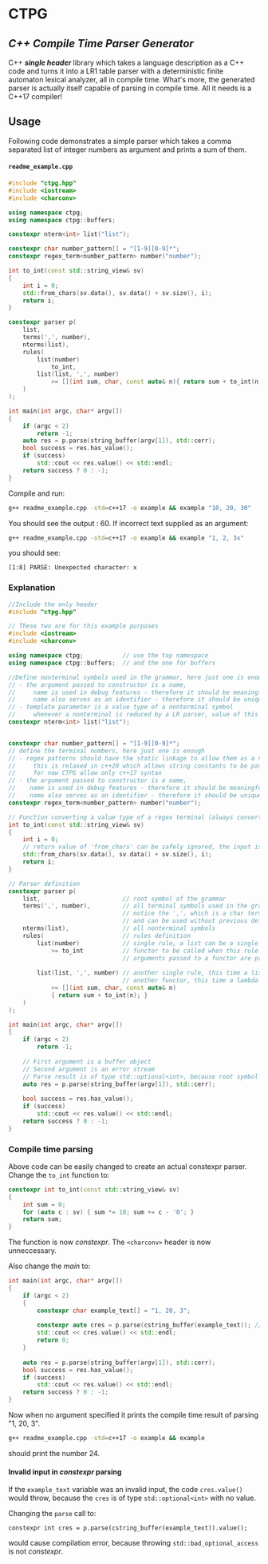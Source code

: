 # CTPG
## _C++ Compile Time Parser Generator_

C++ _**single header**_ library which takes a language description as a C++ code and turns it into a LR1 table parser with a deterministic finite automaton lexical analyzer, all in compile time.
What's more, the generated parser is actually itself capable of parsing in compile time.
All it needs is a C++17 compiler!

## Usage
Following code demonstrates a simple parser which takes a comma separated list of integer numbers as argument and prints a sum of them.

#### **`readme_example.cpp`**
```c++
#include "ctpg.hpp"
#include <iostream>
#include <charconv>

using namespace ctpg;
using namespace ctpg::buffers;

constexpr nterm<int> list("list");

constexpr char number_pattern[] = "[1-9][0-9]*";
constexpr regex_term<number_pattern> number("number");

int to_int(const std::string_view& sv)
{
    int i = 0;
    std::from_chars(sv.data(), sv.data() + sv.size(), i);
    return i;
}

constexpr parser p(
    list,
    terms(',', number),
    nterms(list),
    rules(
        list(number) 
            to_int,
        list(list, ',', number) 
            >= [](int sum, char, const auto& n){ return sum + to_int(n); }
    )
);

int main(int argc, char* argv[])
{
    if (argc < 2)
        return -1;
    auto res = p.parse(string_buffer(argv[1]), std::cerr);
    bool success = res.has_value();
    if (success)
        std::cout << res.value() << std::endl;
    return success ? 0 : -1;
}
```

Compile and run:

```sh
g++ readme_example.cpp -std=c++17 -o example && example "10, 20, 30"
```

You should see the output : 60. If incorrect text supplied as an argument:

```sh
g++ readme_example.cpp -std=c++17 -o example && example "1, 2, 3x"
```
you should see:
```
[1:8] PARSE: Unexpected character: x
```

### Explanation

```c++
//Include the only header
#include "ctpg.hpp"

// These two are for this example purposes
#include <iostream>
#include <charconv>

using namespace ctpg;           // use the top namespace
using namespace ctpg::buffers;  // and the one for buffers

//Define nonterminal symbols used in the grammar, here just one is enough
// - the argument passed to constructor is a name, 
//     name is used in debug features - therefore it should be meaningfull
//     name also serves as an identifier - therefore it should be unique for all nonterminal symbols
// - template parameter is a value type of a nonterminal symbol
//     whenever a nonterminal is reduced by a LR parser, value of this type is put on LR parser stack
constexpr nterm<int> list("list");  


constexpr char number_pattern[] = "[1-9][0-9]*";
// define the terminal numbers, here just one is enough
// - regex patterns should have the static linkage to allow them as a non-type template parameter
//     this is relaxed in c++20 which allows string constants to be passed as template parameters
//     for now CTPG allow only c++17 syntax
// - the argument passed to constructor is a name, 
//    name is used in debug features - therefore it should be meaningfull
//    name also serves as an identifier - therefore it should be unique for all regex terminal symbols
constexpr regex_term<number_pattern> number("number");

// Function converting a value type of a regex terminal (always convertible to std::string_view) to an int
int to_int(const std::string_view& sv)
{
    int i = 0;
    // return value of 'from_chars' can be safely ignored, the input is guaranteed to be valid at this point
    std::from_chars(sv.data(), sv.data() + sv.size(), i);
    return i;
}

// Parser definition
constexpr parser p(
    list,                       // root symbol of the grammar
    terms(',', number),         // all terminal symbols used in the grammar, 
                                // notice the ',', which is a char terminal
                                // and can be used without previous definition, unlike regex terminals
    nterms(list),               // all nonterminal symbols
    rules(                      // rules definition
        list(number)            // single rule, a list can be a single number
            >= to_int           // functor to be called when this rule is reduced in LR parsing
                                // arguments passed to a functor are previously reduced symbols from a stack
                                    
        list(list, ',', number) // another single rule, this time a list is defined using left recurrence
                                // another functor, this time a lambda taking 3 symbols from a rule
            >= [](int sum, char, const auto& n)
            { return sum + to_int(n); }                                            
    )
);

int main(int argc, char* argv[])
{
    if (argc < 2)
        return -1;
    
    // First argument is a buffer object
    // Second argument is an error stream
    // Parse result is of type std::optional<int>, because root symbol (list) value type is 'int'
    auto res = p.parse(string_buffer(argv[1]), std::cerr);
    
    bool success = res.has_value();
    if (success)
        std::cout << res.value() << std::endl;
    return success ? 0 : -1;
}
```

### Compile time parsing

Above code can be easily changed to create an actual constexpr parser.
Change the ```to_int``` function to:

```c++
constexpr int to_int(const std::string_view& sv)
{
    int sum = 0;
    for (auto c : sv) { sum *= 10; sum += c - '0'; }
    return sum;
}
```

The function is now _constexpr_. The ```<charconv>``` header is now unneccessary.

Also change the _main_ to:

```c++
int main(int argc, char* argv[])
{
    if (argc < 2)
    {
        constexpr char example_text[] = "1, 20, 3";
        
        constexpr auto cres = p.parse(cstring_buffer(example_text)); // notice cstring_buffer and no std::err output
        std::cout << cres.value() << std::endl;
        return 0;
    }
        
    auto res = p.parse(string_buffer(argv[1]), std::cerr);
    bool success = res.has_value();
    if (success)
        std::cout << res.value() << std::endl;
    return success ? 0 : -1;
}
```

Now when no argument specified it prints the compile time result of parsing "1, 20, 3". 

```sh
g++ readme_example.cpp -std=c++17 -o example && example
```
should print the number 24.

#### Invalid input in _constexpr_ parsing
If the ```example_text``` variable was an invalid input, the code ```cres.value()```
would throw, because the ```cres``` is of type ```std::optional<int>``` with no value.


Changing the ```parse``` call to:
```
constexpr int cres = p.parse(cstring_buffer(example_text)).value();
```
would cause compilation error, because throwing ```std::bad_optional_access``` is not _constexpr_.
